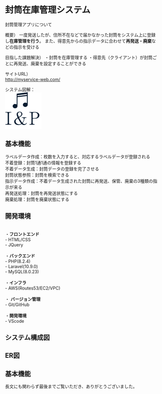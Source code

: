 # 封筒在庫管理システム
封筒管理アプリについて

概要）
一度発送したが、住所不在などで届かなかった封筒をシステム上に登録し**在庫管理を行う**。
また、得意先からの指示データに合わせて**再発送・廃棄**などの指示を受ける

目指した課題解決）
・封筒を在庫管理する
・得意先（クライアント）が封筒ごとに再発送、廃棄を設定することができる

サイトURL）<br>
http://myservice-web.com/

システム図解：<br>
![システム図解](/yago.png)


## 基本機能<br>
ラベルデータ作成：枚数を入力すると、対応するラベルデータが登録される<br>
不着登録：封筒1通1通の情報を登録する<br>
不着データ生成：封筒データの登録を完了させる<br>
封筒状態参照：封筒を検索できる<br>
指示データ作成：不着データ生成された封筒に再発送、保管、廃棄の3種類の指示が来る<br>
再発送処理：封筒を再発送状態にする<br>
廃棄処理：封筒を廃棄状態にする<br>

## 開発環境
<br>・**フロントエンド**<br>
    - HTML/CSS<br>
    - JQuery<br>
<br>・**バックエンド**<br>
    - PHP(8.2.4)<br>
    - Laravel(10.9.0)<br>
    - MySQL(8.0.23)<br>
<br>・**インフラ**<br>
    - AWS(Routes53/EC2/VPC)<br>
<br>・ **バージョン管理**<br>
    - Git/GitHub<br>
<br>・**開発環境**<br>
    - VScode<br>

## システム構成図

## ER図

## 基本機能


長文にも関わらず最後までご覧いただき、ありがとうございました。
